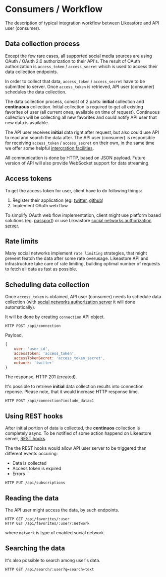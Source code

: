 # Consumers / Workflow

The description of typical integration workflow between Likeastore and API user (consumer).

## Data collection process

Except the few rare cases, all supported social media sources are using OAuth / OAuth 2.0 authorization to their API's. The result of OAuth authorization is `access_token` / `access_secret` which is used to access their data collection endpoints.

In order to collect that data, `access_token` / `access_secret` have to be submitted to server. Once `access_token` is retrieved, API user (consumer) schedules the data collection.

The data collection process, consist of 2 parts: **initial** collection and **continuous** collection. Initial collection is required to get all existing favorites of user (all current ones, available on time of request). Continuous collection will be collecting all new favorites and could notify API user that new data is available.

The API user receives **initial** data right after request, but also could use API to read and search the data after. The API user (consumer) is responsible for receiving `access_token` / `access_secret` on their own, in the same time we offer some helpful [intergration facilities](server.md).

All communication is done by HTTP, based on JSON payload. Future version of API will also provide WebSocket support for data streaming.

## Access tokens

To get the access token for user, client have to do following things:

1. Register their application (eg. [twitter](https://dev.twitter.com/), [github](https://github.com/settings/applications/new))
2. Implement OAuth web flow

To simplify OAuth web flow implementation, client might use platform based solutions (eg. [passport](http://passportjs.org/)) or use Likeastore [social networks authorization server](server.md).

## Rate limits

Many social networks implement `rate limiting` strategies, that might prevent featch the data after some rate overusage. Likeastore API and infrastructure take care of rate limiting, building optimal number of requests to fetch all data as fast as possible.

## Scheduling data collection

Once `access_token` is obtained, API user (consumer) needs to schedule data collection (with [social networks authorization server](server.md) it will done automatically).

It will be done by creating `connection` API object.

```plain
HTTP POST /api/connection
```

Payload,

```js
{
	user: 'user_id',
	accessToken: 'access_token',
	accessTokenSecret: 'access_token_secret',
	network: 'twitter'
}
```

The response, HTTP 201 (created).

It's possible to retrieve **initial** data collection results into connection reponse. Please note, that it would increase HTTP response time.

```plain
HTTP POST /api/connection?include_data=1
```

## Using REST hooks

After initial portion of data is collected, the **continuos** collection is completely async. To be notified of some action happend on Likeastore server, [REST hooks](http://resthooks.org/).

The the REST hooks would allow API user server to be triggered than different events occuring:

* Data is collected
* Access token is expired
* Errors

```plain
HTTP PUT /api/subscriptions
```

## Reading the data

The API user might access the data, by such endpoints.

```plain
HTTP GET /api/favorites/:user
HTTP GET /api/favorites/:user/:network
```

where `network` is type of enabled social network.

## Searching the data

It's also possible to search among user's data.

```plain
HTTP GET /api/search/:user?q=search+text
```